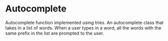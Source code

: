 # Autocomplete
Autocomplete function implemented using tries. An autocomplete class that takes in a list of words.
When a user types in a word, all the words with the same prefix in the list are prompted to the user.
